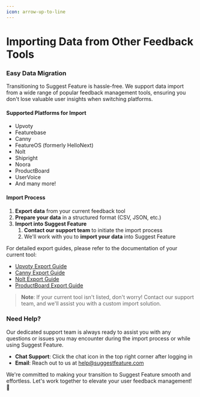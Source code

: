 ```yaml
---
icon: arrow-up-to-line
---
```


# Importing Data from Other Feedback Tools

### Easy Data Migration

Transitioning to Suggest Feature is hassle-free. We support data import from a wide range of popular feedback management tools, ensuring you don't lose valuable user insights when switching platforms.

#### Supported Platforms for Import

* Upvoty
* Featurebase
* Canny
* FeatureOS (formerly HelloNext)
* Nolt
* Shipright
* Noora
* ProductBoard
* UserVoice
* And many more!

#### Import Process

1. **Export data** from your current feedback tool
2. **Prepare your data** in a structured format (CSV, JSON, etc.)
3. **Import into Suggest Feature**
   1. **Contact our support team** to initiate the import process
   2. We'll work with you to **import your data** into Suggest Feature

For detailed export guides, please refer to the documentation of your current tool:

* [Upvoty Export Guide](https://help.upvoty.com/en/article/export-data-a25gsl/)
* [Canny Export Guide](https://help.canny.io/en/articles/3889198-exporting-feedback)
* [Nolt Export Guide](https://nolt.io/help/export-data)
* [ProductBoard Export Guide](https://support.productboard.com/hc/en-us/articles/12103229229587-Exporting-your-features-into-a-CSV)

> **Note**: If your current tool isn't listed, don't worry! Contact our support team, and we'll assist you with a custom import solution.

### Need Help?

Our dedicated support team is always ready to assist you with any questions or issues you may encounter during the import process or while using Suggest Feature.

* **Chat Support**: Click the chat icon in the top right corner after logging in
* **Email**: Reach out to us at help@suggestfeature.com

We're committed to making your transition to Suggest Feature smooth and effortless. Let's work together to elevate your user feedback management! 💪
